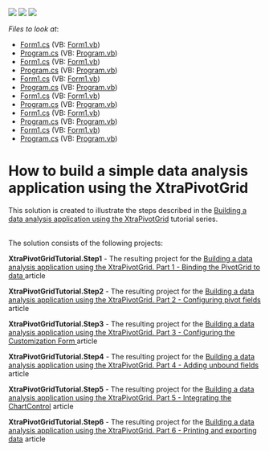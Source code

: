<!-- default badges list -->
![](https://img.shields.io/endpoint?url=https://codecentral.devexpress.com/api/v1/VersionRange/128581628/12.2.8%2B)
[![](https://img.shields.io/badge/Open_in_DevExpress_Support_Center-FF7200?style=flat-square&logo=DevExpress&logoColor=white)](https://supportcenter.devexpress.com/ticket/details/E4672)
[![](https://img.shields.io/badge/📖_How_to_use_DevExpress_Examples-e9f6fc?style=flat-square)](https://docs.devexpress.com/GeneralInformation/403183)
<!-- default badges end -->
<!-- default file list -->
*Files to look at*:

* [Form1.cs](./CS/XtraPivotGridTutorial.Step1/Form1.cs) (VB: [Form1.vb](./VB/XtraPivotGridTutorial.Step1/Form1.vb))
* [Program.cs](./CS/XtraPivotGridTutorial.Step1/Program.cs) (VB: [Program.vb](./VB/XtraPivotGridTutorial.Step1/Program.vb))
* [Form1.cs](./CS/XtraPivotGridTutorial.Step2/Form1.cs) (VB: [Form1.vb](./VB/XtraPivotGridTutorial.Step2/Form1.vb))
* [Program.cs](./CS/XtraPivotGridTutorial.Step2/Program.cs) (VB: [Program.vb](./VB/XtraPivotGridTutorial.Step2/Program.vb))
* [Form1.cs](./CS/XtraPivotGridTutorial.Step3/Form1.cs) (VB: [Form1.vb](./VB/XtraPivotGridTutorial.Step3/Form1.vb))
* [Program.cs](./CS/XtraPivotGridTutorial.Step3/Program.cs) (VB: [Program.vb](./VB/XtraPivotGridTutorial.Step3/Program.vb))
* [Form1.cs](./CS/XtraPivotGridTutorial.Step4/Form1.cs) (VB: [Form1.vb](./VB/XtraPivotGridTutorial.Step4/Form1.vb))
* [Program.cs](./CS/XtraPivotGridTutorial.Step4/Program.cs) (VB: [Program.vb](./VB/XtraPivotGridTutorial.Step4/Program.vb))
* [Form1.cs](./CS/XtraPivotGridTutorial.Step5/Form1.cs) (VB: [Form1.vb](./VB/XtraPivotGridTutorial.Step5/Form1.vb))
* [Program.cs](./CS/XtraPivotGridTutorial.Step5/Program.cs) (VB: [Program.vb](./VB/XtraPivotGridTutorial.Step5/Program.vb))
* [Form1.cs](./CS/XtraPivotGridTutorial.Step6/Form1.cs) (VB: [Form1.vb](./VB/XtraPivotGridTutorial.Step6/Form1.vb))
* [Program.cs](./CS/XtraPivotGridTutorial.Step6/Program.cs) (VB: [Program.vb](./VB/XtraPivotGridTutorial.Step6/Program.vb))
<!-- default file list end -->
# How to build a simple data analysis application using the XtraPivotGrid


<p>This solution is created to illustrate the steps described in the <a href="https://www.devexpress.com/Support/Center/p/KA18734">Building a data analysis application using the XtraPivotGrid</a> tutorial series.</p><p><br />
The solution consists of the following projects:<br />
</p><p><strong>XtraPivotGridTutorial.Step1</strong> - The resulting project for the <a href="https://www.devexpress.com/Support/Center/p/KA18737">Building a data analysis application using the XtraPivotGrid. Part 1 - Binding the PivotGrid to data</a><u> </u>article</p><p><strong>XtraPivotGridTutorial.Step2</strong> - The resulting project for the <a href="https://www.devexpress.com/Support/Center/p/KA18739">Building a data analysis application using the XtraPivotGrid. Part 2 - Configuring pivot fields</a> article</p><p><strong>XtraPivotGridTutorial.Step3</strong> - The resulting project for the <a href="https://www.devexpress.com/Support/Center/p/KA18740">Building a data analysis application using the XtraPivotGrid. Part 3 - Configuring the Customization Form</a><u> </u>article</p><p><strong>XtraPivotGridTutorial.Step4</strong> - The resulting project for the <a href="https://www.devexpress.com/Support/Center/p/KA18741">Building a data analysis application using the XtraPivotGrid. Part 4 - Adding unbound fields</a> article</p><p><strong>XtraPivotGridTutorial.Step5</strong> - The resulting project for the <a href="https://www.devexpress.com/Support/Center/p/KA18733">Building a data analysis application using the XtraPivotGrid. Part 5 - Integrating the ChartControl</a> article</p><p><strong>XtraPivotGridTutorial.Step6</strong> - The resulting project for the <a href="https://www.devexpress.com/Support/Center/p/KA18760">Building a data analysis application using the XtraPivotGrid. Part 6 - Printing and exporting data</a> article</p>

<br/>


